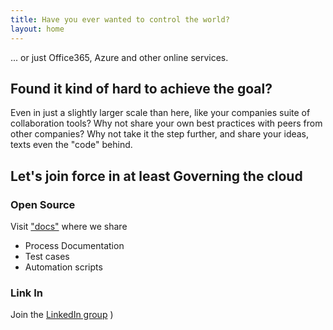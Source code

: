 ```yaml
---
title: Have you ever wanted to control the world? 
layout: home
---
```


... or just Office365, Azure and other online services.

## Found it kind of hard to achieve the goal?
Even in just a slightly larger scale than here, like your companies suite of collaboration tools? Why not share your own best practices with peers from other companies?  Why not take it the step further, and share your ideas, texts even the "code" behind.

## Let's join force in at least Governing the cloud
### Open Source 
Visit ["docs"](http://hexatown.com/docs) where we share 

- Process Documentation
- Test cases
- Automation scripts

### Link In 

Join the  [LinkedIn group](https://www.linkedin.com/groups/13551971) )

<!--
 <div class="posts">
   {% for post in site.posts %}
     <article class="post">
 
       <h1><a href="{{ site.baseurl }}{{ post.url }}">{{ post.title }}</a></h1>
 
       <div class="entry">
         {{ post.excerpt }}
       </div>
 
       <a href="{{ site.baseurl }}{{ post.url }}" class="read-more">Read More</a>
     </article>
   {% endfor %}
 </div>
 <div>
 
 -->
